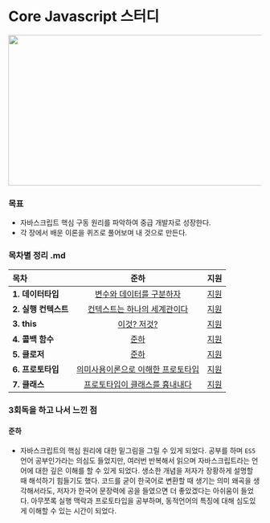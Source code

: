 # Core Javascript 스터디
<p align='center'><img src="https://user-images.githubusercontent.com/76730867/136645376-0734e6da-bf01-462d-996e-556f9fd4dabf.png" width="600" height="300"/></center></p>

### 목표
- 자바스크립트 핵심 구동 원리를 파악하여 중급 개발자로 성장한다.
- 각 장에서 배운 이론을 퀴즈로 풀어보며 내 것으로 만든다.

### 목차별 정리 .md

|목차|준하|지원|
|:--------|:--------:|:--------:|
|**1. 데이터타입**|[변수와 데이터를 구분하자][junha-01]| [지원][jiwon-01]|
|**2. 실행 컨텍스트**|[컨텍스트는 하나의 세계관이다][junha-02]| [지원][jiwon-02]|
|**3. this**|[이것? 저것?][junha-03]| [지원][jiwon-03]|
|**4. 콜백 함수**|[준하][junha-04]| [지원][jiwon-04]|
|**5. 클로저**|[준하][junha-05]| [지원][jiwon-05]|
|**6. 프로토타입**|[의미사용이론으로 이해한 프로토타입][junha-06]| [지원][jiwon-06]|
|**7. 클래스**|[프로토타입이 클래스를 흉내내다][junha-07]| [지원][jiwon-07]|

[junha-01]:https://github.com/projectkorea/study-javascript-core/tree/main/1%EC%A3%BC%EC%B0%A8%20%EB%8D%B0%EC%9D%B4%ED%84%B0%ED%83%80%EC%9E%85/%EC%A4%80%ED%95%98
[junha-02]:https://github.com/projectkorea/study-javascript-core/tree/main/2%EC%A3%BC%EC%B0%A8%20%EC%8B%A4%ED%96%89%EC%BB%A8%ED%85%8D%EC%8A%A4%ED%8A%B8/%EC%A4%80%ED%95%98
[junha-03]:https://github.com/projectkorea/study-javascript-core/tree/main/3%EC%A3%BC%EC%B0%A8%20this/%EC%A4%80%ED%95%98
[junha-04]:https://github.com/projectkorea/study-javascript-core/tree/main/4%EC%A3%BC%EC%B0%A8%20%EC%BD%9C%EB%B0%B1%20%ED%95%A8%EC%88%98/%EC%A4%80%ED%95%98
[junha-05]:https://github.com/projectkorea/study-javascript-core/tree/main/5%EC%A3%BC%EC%B0%A8%20%ED%81%B4%EB%A1%9C%EC%A0%80/%EC%A4%80%ED%95%98
[junha-06]:https://github.com/projectkorea/study-javascript-core/tree/main/6%EC%A3%BC%EC%B0%A8%20%ED%94%84%EB%A1%9C%ED%86%A0%ED%83%80%EC%9E%85/%EC%A4%80%ED%95%98 
[junha-07]:https://github.com/projectkorea/study-javascript-core/tree/main/7%EC%A3%BC%EC%B0%A8%20%ED%81%B4%EB%9E%98%EC%8A%A4/%EC%A4%80%ED%95%98
[jiwon-01]:https://github.com/projectkorea/study-javascript-core/tree/main/1%EC%A3%BC%EC%B0%A8%20%EB%8D%B0%EC%9D%B4%ED%84%B0%ED%83%80%EC%9E%85/%EC%A7%80%EC%9B%90
[jiwon-02]:https://github.com/projectkorea/study-javascript-core/tree/main/2%EC%A3%BC%EC%B0%A8%20%EC%8B%A4%ED%96%89%EC%BB%A8%ED%85%8D%EC%8A%A4%ED%8A%B8/%EC%A7%80%EC%9B%90
[jiwon-03]:https://github.com/projectkorea/study-javascript-core/tree/main/3%EC%A3%BC%EC%B0%A8%20this/%EC%A7%80%EC%9B%90
[jiwon-04]:https://github.com/projectkorea/study-javascript-core/tree/main/4%EC%A3%BC%EC%B0%A8%20%EC%BD%9C%EB%B0%B1%20%ED%95%A8%EC%88%98/%EC%A7%80%EC%9B%90
[jiwon-05]:https://github.com/projectkorea/study-javascript-core/tree/main/5%EC%A3%BC%EC%B0%A8%20%ED%81%B4%EB%A1%9C%EC%A0%80/%EC%A7%80%EC%9B%90
[jiwon-06]:https://github.com/projectkorea/study-javascript-core/tree/main/6%EC%A3%BC%EC%B0%A8%20%ED%94%84%EB%A1%9C%ED%86%A0%ED%83%80%EC%9E%85/%EC%A7%80%EC%9B%90
[jiwon-07]:https://github.com/projectkorea/study-javascript-core/tree/main/7%EC%A3%BC%EC%B0%A8%20%ED%81%B4%EB%9E%98%EC%8A%A4/%EC%A7%80%EC%9B%90

### 3회독을 하고 나서 느낀 점

#### 준하
- 자바스크립트의 핵심 원리에 대한 밑그림을 그릴 수 있게 되었다. 공부를 하며 `ES5` 언어 공부인가라는 의심도 들었지만, 여러번 반복해서 읽으며 자바스크립트라는 언어에 대한 깊은 이해를 할 수 있게 되었다. 생소한 개념을 저자가 장황하게 설명할 때 해석하기 힘들기도 했다. 코드를 굳이 한국어로 변환할 때 생기는 의미 왜곡을 생각해서라도, 저자가 한국어 문장력에 공을 들였으면 더 좋았겠다는 아쉬움이 들었다. 아무쪼록 실행 맥락과 프로토타입을 공부하며, 동적언어의 특징에 대해 심도있게 이해할 수 있는 시간이 되었다.